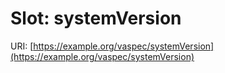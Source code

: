 # Slot: systemVersion

URI: [https://example.org/vaspec/systemVersion](https://example.org/vaspec/systemVersion)